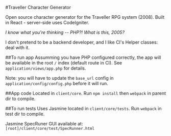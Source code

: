#Traveller Character Generator

Open source character generator for the Traveller RPG system (2008). Built in React - server-side uses CodeIgniter.

*I know what you're thinking -- PHP?! What is this, 2005?* 

I don't pretend to be a backend developer, and I like CI's Helper classes: deal with it.

##To run app
Assumming you have PHP configured correctly, the app will be available in the root `/` index (default route in CI). See `application/views/app.php` for details.

Note: you will have to update the `base_url` config in `application/config/config.php` before it will run.

##App code 
Located in `client/core`. Run `npm install` then `webpack` in parent dir to compile.

##To run tests
Uses Jasmine located in `client/core/tests`. Run `webpack` in test dir to compile.

Jasmine SpecRuner GUI available at: `[root]/client/core/test/SpecRunner.html`
